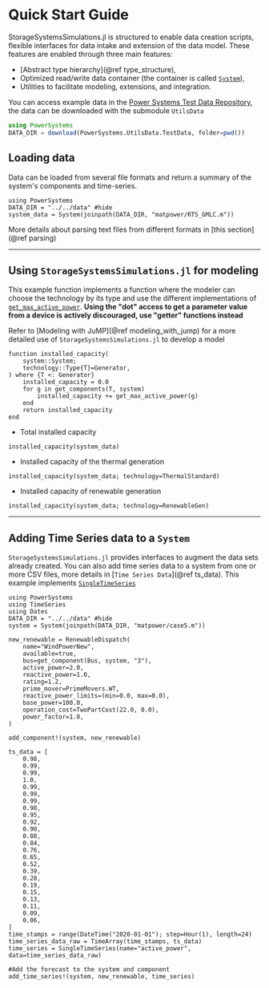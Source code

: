 # Quick Start Guide

StorageSystemsSimulations.jl is structured to enable data creation scripts, flexible interfaces for data
intake and extension of the data model. These features are enabled through three main features:

  - [Abstract type hierarchy](@ref type_structure),
  - Optimized read/write data container (the container is called [`System`](@ref)),
  - Utilities to facilitate modeling, extensions, and integration.

You can access example data in the [Power Systems Test Data Repository](https://github.com/NREL-SIIP/PowerSystemsTestData),
the data can be downloaded with the submodule `UtilsData`

```julia
using PowerSystems
DATA_DIR = download(PowerSystems.UtilsData.TestData, folder=pwd())
```

## Loading data

Data can be loaded from several file formats and return a summary of the system's components and
time-series.

```@example generated_quick_start_guide
using PowerSystems
DATA_DIR = "../../data" #hide
system_data = System(joinpath(DATA_DIR, "matpower/RTS_GMLC.m"))
```

More details about parsing text files from different formats in [this section](@ref parsing)

* * *

## Using `StorageSystemsSimulations.jl` for modeling

This example function implements a function where the modeler can choose the technology
by its type and use the different implementations of [`get_max_active_power`](@ref). **Using
the "dot" access to get a parameter value from a device is actively discouraged, use "getter" functions instead**

Refer to [Modeling with JuMP](@ref modeling_with_jump) for a more detailed use of `StorageSystemsSimulations.jl` to develop
a model

```@example generated_quick_start_guide
function installed_capacity(
    system::System;
    technology::Type{T}=Generator,
) where {T <: Generator}
    installed_capacity = 0.0
    for g in get_components(T, system)
        installed_capacity += get_max_active_power(g)
    end
    return installed_capacity
end
```

  - Total installed capacity

```@example generated_quick_start_guide
installed_capacity(system_data)
```

  - Installed capacity of the thermal generation

```@example generated_quick_start_guide
installed_capacity(system_data; technology=ThermalStandard)
```

  - Installed capacity of renewable generation

```@example generated_quick_start_guide
installed_capacity(system_data; technology=RenewableGen)
```

* * *

## Adding Time Series data to a `System`

`StorageSystemsSimulations.jl` provides interfaces to augment the data sets already created. You can also
add time series data to a system from one or more CSV files, more
details in [`Time Series Data`](@ref ts_data). This example implements
[`SingleTimeSeries`](https://nrel-siip.github.io/InfrastructureSystems.jl/stable/InfrastructureSystems/#InfrastructureSystems.SingleTimeSeries)

```@example generated_quick_start_guide
using PowerSystems
using TimeSeries
using Dates
DATA_DIR = "../../data" #hide
system = System(joinpath(DATA_DIR, "matpower/case5.m"))

new_renewable = RenewableDispatch(
    name="WindPowerNew",
    available=true,
    bus=get_component(Bus, system, "3"),
    active_power=2.0,
    reactive_power=1.0,
    rating=1.2,
    prime_mover=PrimeMovers.WT,
    reactive_power_limits=(min=0.0, max=0.0),
    base_power=100.0,
    operation_cost=TwoPartCost(22.0, 0.0),
    power_factor=1.0,
)

add_component!(system, new_renewable)

ts_data = [
    0.98,
    0.99,
    0.99,
    1.0,
    0.99,
    0.99,
    0.99,
    0.98,
    0.95,
    0.92,
    0.90,
    0.88,
    0.84,
    0.76,
    0.65,
    0.52,
    0.39,
    0.28,
    0.19,
    0.15,
    0.13,
    0.11,
    0.09,
    0.06,
]
time_stamps = range(DateTime("2020-01-01"); step=Hour(1), length=24)
time_series_data_raw = TimeArray(time_stamps, ts_data)
time_series = SingleTimeSeries(name="active_power", data=time_series_data_raw)

#Add the forecast to the system and component
add_time_series!(system, new_renewable, time_series)
```
